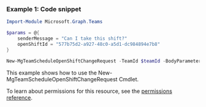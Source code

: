 ### Example 1: Code snippet

```powershellImport-Module Microsoft.Graph.Teams

$params = @{
	senderMessage = "Can I take this shift?"
	openShiftId = "577b75d2-a927-48c0-a5d1-dc984894e7b8"
}

New-MgTeamScheduleOpenShiftChangeRequest -TeamId $teamId -BodyParameter $params
```
This example shows how to use the New-MgTeamScheduleOpenShiftChangeRequest Cmdlet.
To learn about permissions for this resource, see the [permissions reference](/graph/permissions-reference).

